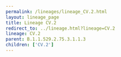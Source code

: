 ```yaml
---
permalink: /lineages/lineage_CV.2.html
layout: lineage_page
title: Lineage CV.2
redirect_to: ../lineage.html?lineage=CV.2
lineage: CV.2
parent: B.1.1.529.2.75.3.1.1.3
children: ['CV.2']
---
```

